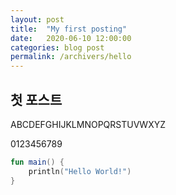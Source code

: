 ```yaml
---
layout: post
title:  "My first posting"
date:   2020-06-10 12:00:00
categories: blog post
permalink: /archivers/hello
---
```


## 첫 포스트 ##
ABCDEFGHIJKLMNOPQRSTUVWXYZ

0123456789

```kotlin
fun main() {
    println("Hello World!")
}
```

[jekyll]:      http://jekyllrb.com
[jekyll-gh]:   https://github.com/jekyll/jekyll
[jekyll-help]: https://github.com/jekyll/jekyll-help
[frontmatter]: http://jekyllrb.com/docs/frontmatter/
[github-easybook]: https://github.com/laobubu/jekyll-theme-EasyBook
